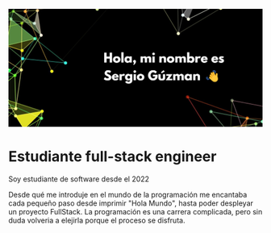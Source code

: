 ![](./saludo_img.png)
# Estudiante full-stack engineer

Soy estudiante de software desde el 2022

Desde qué me introduje en el mundo de la programación me encantaba cada pequeño paso desde imprimir "Hola Mundo", hasta poder despleyar un proyecto FullStack. La programación es una carrera complicada, pero sin duda volveria a elejirla porque el proceso se disfruta.



<!--
**SergioPower/SergioPower** is a ✨ _special_ ✨ repository because its `README.md` (this file) appears on your GitHub profile.

Here are some ideas to get you started:

- 🔭 I’m currently working on ...
- 🌱 I’m currently learning ...
- 👯 I’m looking to collaborate on ...
- 🤔 I’m looking for help with ...
- 💬 Ask me about ...
- 📫 How to reach me: ...
- 😄 Pronouns: ...
- ⚡ Fun fact: ...
-->
